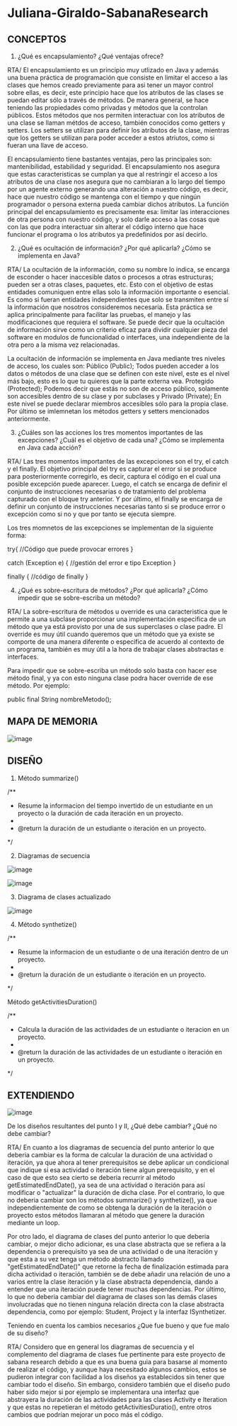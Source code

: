 # Juliana-Giraldo-SabanaResearch

## CONCEPTOS

1. ¿Qué es encapsulamiento? ¿Qué ventajas ofrece?

RTA/ El encapsulamiento es un principio muy utlizado en Java y además una buena práctica de programación que consiste en limitar el acceso a las clases que hemos creado previamente para asi tener un mayor control sobre ellas, es decir, este principio hace que los atributos de las clases se puedan editar sólo a través de métodos. De manera general, se hace teniendo las propiedades como privadas y métodos que la controlan públicos. Estos métodos que nos permiten interactuar con los atributos de una clase se llaman métdos de acceso, también conocidos como getters y setters. Los setters se utilizan para definir los atributos de la clase, mientras que los getters se utilizan para poder acceder a estos atriutos, como si fueran una llave de acceso. 

El encapsulamiento tiene bastantes ventajas, pero las principales son: mantenibilidad, estabilidad y seguridad. El encapsulamiento nos asegura que estas caracteristicas se cumplan ya que al restringir el acceso a los atributos de una clase nos asegura que no cambiaran a  lo largo del tiempo por un agente externo generando una alteración a nuestro código, es decir, hace que nuestro código se mantenga con el tiempo y que ningún programador o persona externa pueda cambiar dichos atributos. La función principal del encapsulamiento es precisamente esa: limitar las interacciones de otra persona con nuestro código, y solo darle acceso a las cosas que con las que podra interactuar sin alterar el código interno que hace funcionar el programa o los atributos ya predefinidos por así decirlo.

2. ¿Qué es ocultación de información? ¿Por qué aplicarla? ¿Cómo se implementa en Java?

RTA/ La ocultación de la información, como su nombre lo indica, se encarga de esconder o hacer inaccesible datos o procesos a otras estructuras; pueden ser a otras clases, paquetes, etc. Esto con el objetivo de estas entidades comuniquen entre ellas solo la información importante o esencial. Es como si fueran entidades independientes que solo se transmiten entre sí la información que nosotros consideremos necesaria. Esta práctica se aplica principalmente para facilitar las pruebas, el manejo y las modificaciones que requiera el software. Se puede decir que la ocultación de información sirve como un criterio eficaz para dividir cualquier pieza del software en modulos de funcionalidad o interfaces, una independiente de la otra pero a la misma vez relacionadas. 

La ocultación de información se implementa en Java mediante tres niveles de acceso, los cuales son: Público (Public); Todos pueden acceder a los datos o métodos de una clase que se definen con este nivel, este es el nivel más bajo, esto es lo que tu quieres que la parte externa vea. Protegido (Protected); Podemos decir que estás no son de acceso público, solamente son accesibles dentro de su clase y por subclases y Privado (Private); En este nivel se puede declarar miembros accesibles sólo para la propia clase. Por último se imlemnetan los métodos getters y setters mencionados anteriormente.

3. ¿Cuáles son las acciones los tres momentos importantes de las excepciones? ¿Cuál es el objetivo de cada una? ¿Cómo se implementa en Java cada acción?

RTA/ Las tres momentos importantes de las excepciones son el try, el catch y el finally. El objetivo principal del try es capturar el error si se produce para posteriormente corregirlo, es decir, captura el código en el cual una posible excepción puede aparecer. Luego, el catch se encarga de definir el conjunto de instrucciones necesarias o de tratamiento del problema capturado con el bloque try anterior. Y por último, el finally se encarga de definir un conjunto de instrucciones necesarias tanto si se produce error o excepción como si no y que por tanto se ejecuta siempre.

Los tres momnetos de las excepciones se implementan de la siguiente forma:

 try{
    //Código que puede provocar errores
 }
 
 catch (Exception e) {
    //gestión del error e tipo Exception
}

finally {
    //código de finally
}


4. ¿Qué es sobre-escritura de métodos? ¿Por qué aplicarla? ¿Cómo impedir que se sobre-escriba un método?

RTA/ La sobre-escritura de métodos u override es una caracteristica que le permite a una subclase proporcionar una implementación especifica de un método que ya está provisto por una de sus superclases o clase padre. El override es muy útil cuando queremos que un método que ya existe se comporte de una manera diferente o especifica de acuerdo al contexto de un programa, también es muy útil a la hora de trabajar clases abstractas e interfaces. 

Para impedir que se sobre-escriba un método solo basta con hacer ese método final, y ya con esto ninguna clase podra hacer override de ese método. Por ejemplo:

public final String nombreMetodo();

## MAPA DE MEMORIA

![image](https://user-images.githubusercontent.com/78317998/115974662-cc012e80-a523-11eb-87d1-fa9897c8f14d.png)


## DISEÑO

1. Método summarize()

/**
   * Resume la informacion del tiempo invertido de un estudiante en un proyecto o la duración de cada iteración en un proyecto.
   *
   * @return la duración de un estudiante o iteración en un  proyecto.

 */

2. Diagramas de secuencia

![image](https://user-images.githubusercontent.com/78317998/115964705-58432f80-a4eb-11eb-92b3-a263dcbe984d.png)


![image](https://user-images.githubusercontent.com/78317998/115965017-c3d9cc80-a4ec-11eb-855f-874d2b1fb485.png)


3. Diagrama de clases actualizado

![image](https://user-images.githubusercontent.com/78317998/115966646-3601df80-a4f4-11eb-9c14-f694e1713b78.png)


4. Método synthetize()

/**
   * Resume la informacion de un estudiante o de una iteración dentro de un proyecto.
   *
   * @return la duración de un estudiante o iteración en un  proyecto.

 */
 
 Método getActivitiesDuration()
 
 /**
   * Calcula la duración de las actividades de un estudiante o iteracion en un proyecto.
   *
   * @return la duración de las actividades de un estudiante o iteración en un  proyecto.

 */

## EXTENDIENDO

![image](https://user-images.githubusercontent.com/78317998/115973099-3613d680-a518-11eb-973d-4f5a1a11c3bd.png)

De los diseños resultantes del punto I y II, ¿Qué debe cambiar? ¿Qué no debe cambiar?

RTA/ En cuanto a los diagramas de secuencia del punto anterior lo que deberia cambiar es la forma de calcular la duración de una actividad o iteración, ya que ahora al tener prerequisitos se debe aplicar un condicional que indique si esa actividad o iteración tiene algun prerequisito, y en el caso de que esto sea cierto se deberia recurrir al método getEstimatedEndDate(), ya sea de una actividad o iteración para así modificar o "actualizar" la duración de dicha clase. Por el contrario, lo que no deberia cambiar son los métodos summarize() y synthetize(), ya que independientemente de como se obtenga la duración de la iteración o proyecto estos métodos llamaran al método que genere la duración mediante un loop.

Por otro lado, el diagrama de clases del punto anterior lo que deberia cambiar, o mejor dicho adicionar, es una clase abstracta que se refiera a la dependencia o prerequisito ya sea de una actividad o de una iteración y que esta a su vez tenga un método abstracto llamado "getEstimatedEndDate()" que retorne la fecha de finalización estimada para dicha actividad o iteración, también se de debe añadir una relación de uno a varios entre la clase iteración y la clase abstracta dependencia, dando a entender que una iteración puede tener muchas dependencias. Por último, lo que no deberia cambiar del diagrama de clases son las demás clases involucradas que no tienen ninguna relación directa con la clase abstracta dependencia, como por ejemplo: Student, Project y la interfaz ISynthetizer.

Teniendo en cuenta los cambios necesarios ¿Que fue bueno y que fue malo de su diseño?

RTA/ Considero que en general los diagramas de secuencia y el complemento del diagrama de clases fue pertinente para este proyecto de sabana research debido a que es una buena guia para basarse al momento de realizar el código, y aunque haya necesitado algunos cambios, estos se pudieron integrar con facilidad a los diseños ya establecidos sin tener que cambiar todo el diseño. Sin embargo, considero también que el diseño pudo haber sido mejor si por ejemplo se implementara una interfaz que abstrayera la duración de las actividades para las clases Activity e Iteration y que estas no repetieran el método getActivitiesDuratio(), entre otros cambios que podrían mejorar un poco más el código.
